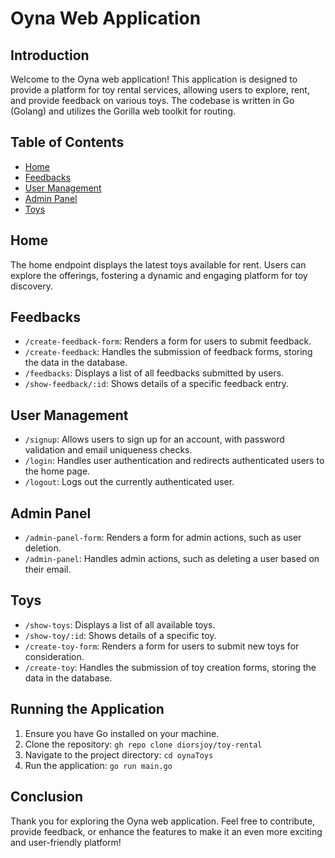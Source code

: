 # Oyna Web Application

## Introduction

Welcome to the Oyna web application! This application is designed to provide a platform for toy rental services, allowing users to explore, rent, and provide feedback on various toys. The codebase is written in Go (Golang) and utilizes the Gorilla web toolkit for routing.

## Table of Contents

- [Home](#home)
- [Feedbacks](#feedbacks)
- [User Management](#user-management)
- [Admin Panel](#admin-panel)
- [Toys](#toys)

## Home <a name="home"></a>

The home endpoint displays the latest toys available for rent. Users can explore the offerings, fostering a dynamic and engaging platform for toy discovery.

## Feedbacks <a name="feedbacks"></a>

- `/create-feedback-form`: Renders a form for users to submit feedback.
- `/create-feedback`: Handles the submission of feedback forms, storing the data in the database.
- `/feedbacks`: Displays a list of all feedbacks submitted by users.
- `/show-feedback/:id`: Shows details of a specific feedback entry.

## User Management <a name="user-management"></a>

- `/signup`: Allows users to sign up for an account, with password validation and email uniqueness checks.
- `/login`: Handles user authentication and redirects authenticated users to the home page.
- `/logout`: Logs out the currently authenticated user.

## Admin Panel <a name="admin-panel"></a>

- `/admin-panel-form`: Renders a form for admin actions, such as user deletion.
- `/admin-panel`: Handles admin actions, such as deleting a user based on their email.

## Toys <a name="toys"></a>

- `/show-toys`: Displays a list of all available toys.
- `/show-toy/:id`: Shows details of a specific toy.
- `/create-toy-form`: Renders a form for users to submit new toys for consideration.
- `/create-toy`: Handles the submission of toy creation forms, storing the data in the database.

## Running the Application

1. Ensure you have Go installed on your machine.
2. Clone the repository: `gh repo clone diorsjoy/toy-rental`
3. Navigate to the project directory: `cd oynaToys`
4. Run the application: `go run main.go`

## Conclusion

Thank you for exploring the Oyna web application. Feel free to contribute, provide feedback, or enhance the features to make it an even more exciting and user-friendly platform!
